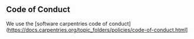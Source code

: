 ## Code of Conduct

We use the [software carpentries code of conduct](https://docs.carpentries.org/topic_folders/policies/code-of-conduct.html]
